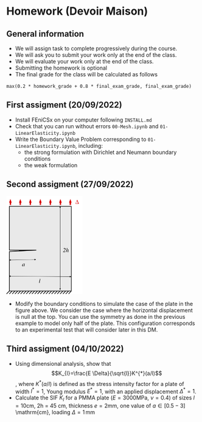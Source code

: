 # Homework (Devoir Maison)

## General information

- We will assign task to complete progressively during the course. 
- We will ask you to submit your work only at the end of the class.
- We will evaluate your work only at the end of the class.
- Submitting the homework is optional
- The final grade for the class will be calculated as follows

```
max(0.2 * homework_grade + 0.8 * final_exam_grade, final_exam_grade)
```

## First assigment (20/09/2022)

- Install FEniCSx on your computer following `INSTALL.md`
- Check that you can run without errors `00-Mesh.ipynb` and `01-LinearElasticity.ipynb`
- Write the Boundary Value Problem corresponding to `01-LinearElasticity.ipynb`, including:
   - the strong formulation with Dirichlet and Neumann boundary conditions
   - the weak formulation 

## Second assigment (27/09/2022)

<img src="figures/plateBCs.png"
     alt="Clamped plate with a crack"
     style="float: center; width:200px;" />

- Modify the boundary conditions to simulate the case of the plate in the figure above. We consider the case where the horizontal displacement is null at the top. You can use the symmetry as done in the previous example to model only half of the plate. This configuration corresponds to an experimental test that will consider later in this DM. 
 
 ## Third assigment (04/10/2022)

- Using dimensional analysis, show that $$K_{I}=\frac{E \Delta}{\sqrt{l}}K^{*}(a/l)$$, where $K^{*}(a/l)$ is defined as the stress intensity factor for a plate of width $l^*=1$, Young modulus $E^*=1$, with an applied displacement $\Delta^*=1$.  
- Calculate the SIF $K_I$ for a PMMA plate ($E = 3000 \mathrm{MPa}$, $\nu = 0.4$) of sizes $l = 10 \mathrm{cm}$,  2h = 45 cm, thickness $e=2 \mathrm{mm}$, one value of $a \in [0.5-3]$ \mathrm{cm}, loading $\Delta = 1\,\mathrm{mm}$

